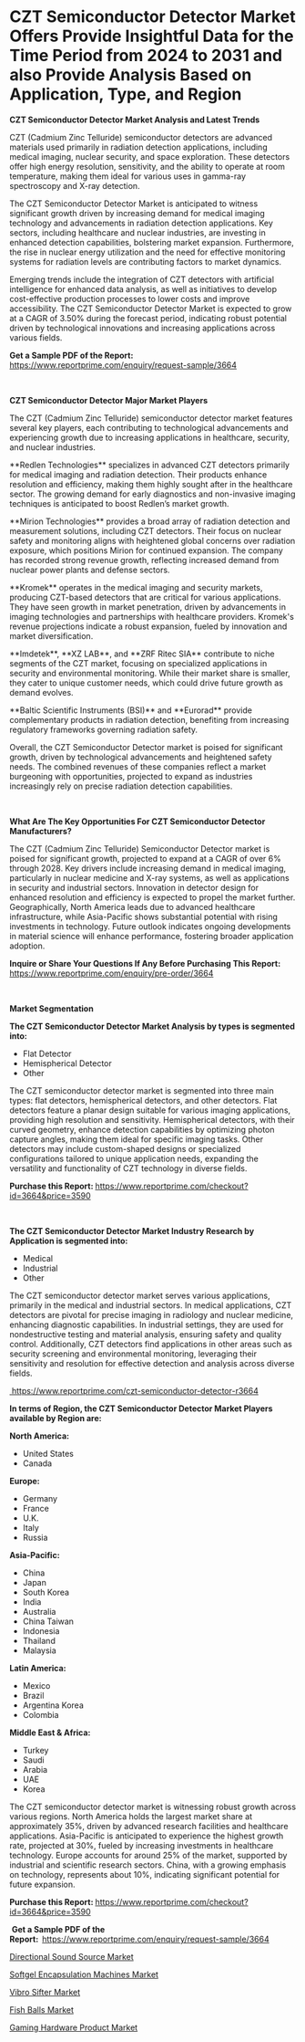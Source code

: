 <p><h1>CZT Semiconductor Detector Market Offers Provide Insightful Data for the Time Period from 2024 to 2031 and also Provide Analysis Based on Application, Type, and Region</h1></p><p><strong>CZT Semiconductor Detector Market Analysis and Latest Trends</strong></p>
<p><p>CZT (Cadmium Zinc Telluride) semiconductor detectors are advanced materials used primarily in radiation detection applications, including medical imaging, nuclear security, and space exploration. These detectors offer high energy resolution, sensitivity, and the ability to operate at room temperature, making them ideal for various uses in gamma-ray spectroscopy and X-ray detection.</p><p>The CZT Semiconductor Detector Market is anticipated to witness significant growth driven by increasing demand for medical imaging technology and advancements in radiation detection applications. Key sectors, including healthcare and nuclear industries, are investing in enhanced detection capabilities, bolstering market expansion. Furthermore, the rise in nuclear energy utilization and the need for effective monitoring systems for radiation levels are contributing factors to market dynamics.</p><p>Emerging trends include the integration of CZT detectors with artificial intelligence for enhanced data analysis, as well as initiatives to develop cost-effective production processes to lower costs and improve accessibility. The CZT Semiconductor Detector Market is expected to grow at a CAGR of 3.50% during the forecast period, indicating robust potential driven by technological innovations and increasing applications across various fields.</p></p>
<p><strong>Get a Sample PDF of the Report:&nbsp;</strong> <a href="https://www.reportprime.com/enquiry/request-sample/3664?utm_campaign=113&utm_medium=2&utm_source=Github&utm_content=ia&utm_term=24122024&utm_id=czt-semiconductor-detector">https://www.reportprime.com/enquiry/request-sample/3664</a></p>
<p>&nbsp;</p>
<p><strong>CZT Semiconductor Detector Major Market Players</strong></p>
<p><p>The CZT (Cadmium Zinc Telluride) semiconductor detector market features several key players, each contributing to technological advancements and experiencing growth due to increasing applications in healthcare, security, and nuclear industries.</p><p>**Redlen Technologies** specializes in advanced CZT detectors primarily for medical imaging and radiation detection. Their products enhance resolution and efficiency, making them highly sought after in the healthcare sector. The growing demand for early diagnostics and non-invasive imaging techniques is anticipated to boost Redlen’s market growth.</p><p>**Mirion Technologies** provides a broad array of radiation detection and measurement solutions, including CZT detectors. Their focus on nuclear safety and monitoring aligns with heightened global concerns over radiation exposure, which positions Mirion for continued expansion. The company has recorded strong revenue growth, reflecting increased demand from nuclear power plants and defense sectors.</p><p>**Kromek** operates in the medical imaging and security markets, producing CZT-based detectors that are critical for various applications. They have seen growth in market penetration, driven by advancements in imaging technologies and partnerships with healthcare providers. Kromek's revenue projections indicate a robust expansion, fueled by innovation and market diversification.</p><p>**Imdetek**, **XZ LAB**, and **ZRF Ritec SIA** contribute to niche segments of the CZT market, focusing on specialized applications in security and environmental monitoring. While their market share is smaller, they cater to unique customer needs, which could drive future growth as demand evolves.</p><p>**Baltic Scientific Instruments (BSI)** and **Eurorad** provide complementary products in radiation detection, benefiting from increasing regulatory frameworks governing radiation safety.</p><p>Overall, the CZT Semiconductor Detector market is poised for significant growth, driven by technological advancements and heightened safety needs. The combined revenues of these companies reflect a market burgeoning with opportunities, projected to expand as industries increasingly rely on precise radiation detection capabilities.</p></p>
<p>&nbsp;</p>
<p><strong>What Are The Key Opportunities For CZT Semiconductor Detector Manufacturers?</strong></p>
<p><p>The CZT (Cadmium Zinc Telluride) Semiconductor Detector market is poised for significant growth, projected to expand at a CAGR of over 6% through 2028. Key drivers include increasing demand in medical imaging, particularly in nuclear medicine and X-ray systems, as well as applications in security and industrial sectors. Innovation in detector design for enhanced resolution and efficiency is expected to propel the market further. Geographically, North America leads due to advanced healthcare infrastructure, while Asia-Pacific shows substantial potential with rising investments in technology. Future outlook indicates ongoing developments in material science will enhance performance, fostering broader application adoption.</p></p>
<p><strong>Inquire or Share Your Questions If Any Before Purchasing This Report:</strong> <a href="https://www.reportprime.com/enquiry/pre-order/3664?utm_campaign=113&utm_medium=2&utm_source=Github&utm_content=ia&utm_term=24122024&utm_id=czt-semiconductor-detector">https://www.reportprime.com/enquiry/pre-order/3664</a></p>
<p>&nbsp;</p>
<p><strong>Market Segmentation</strong></p>
<p><strong>The CZT Semiconductor Detector Market Analysis by types is segmented into:</strong></p>
<p><ul><li>Flat Detector</li><li>Hemispherical Detector</li><li>Other</li></ul></p>
<p><p>The CZT semiconductor detector market is segmented into three main types: flat detectors, hemispherical detectors, and other detectors. Flat detectors feature a planar design suitable for various imaging applications, providing high resolution and sensitivity. Hemispherical detectors, with their curved geometry, enhance detection capabilities by optimizing photon capture angles, making them ideal for specific imaging tasks. Other detectors may include custom-shaped designs or specialized configurations tailored to unique application needs, expanding the versatility and functionality of CZT technology in diverse fields.</p></p>
<p><strong>Purchase this Report:&nbsp;</strong><a href="https://www.reportprime.com/checkout?id=3664&price=3590&utm_campaign=113&utm_medium=2&utm_source=Github&utm_content=ia&utm_term=24122024&utm_id=czt-semiconductor-detector">https://www.reportprime.com/checkout?id=3664&price=3590</a></p>
<p>&nbsp;</p>
<p><strong>The CZT Semiconductor Detector Market Industry Research by Application is segmented into:</strong></p>
<p><ul><li>Medical</li><li>Industrial</li><li>Other</li></ul></p>
<p><p>The CZT semiconductor detector market serves various applications, primarily in the medical and industrial sectors. In medical applications, CZT detectors are pivotal for precise imaging in radiology and nuclear medicine, enhancing diagnostic capabilities. In industrial settings, they are used for nondestructive testing and material analysis, ensuring safety and quality control. Additionally, CZT detectors find applications in other areas such as security screening and environmental monitoring, leveraging their sensitivity and resolution for effective detection and analysis across diverse fields.</p></p>
<p><a href="https://www.reportprime.com/czt-semiconductor-detector-r3664?utm_campaign=113&utm_medium=2&utm_source=Github&utm_content=ia&utm_term=24122024&utm_id=czt-semiconductor-detector">&nbsp;https://www.reportprime.com/czt-semiconductor-detector-r3664</a></p>
<p><strong>In terms of Region, the CZT Semiconductor Detector Market Players available by Region are:</strong></p>
<p>
    <p> <strong> North America: </strong>
        <ul>
            <li>United States</li>
            <li>Canada</li>
        </ul>
        </p> 
    <p> <strong> Europe: </strong>
        <ul>
            <li>Germany</li>
            <li>France</li>
            <li>U.K.</li>
            <li>Italy</li>
            <li>Russia</li>
        </ul>
        </p> 
    <p> <strong> Asia-Pacific: </strong>
        <ul>
            <li>China</li>
            <li>Japan</li>
            <li>South Korea</li>
            <li>India</li>
            <li>Australia</li>
            <li>China Taiwan</li>
            <li>Indonesia</li>
            <li>Thailand</li>
            <li>Malaysia</li>
        </ul>
        </p> 
    <p> <strong> Latin America: </strong>
        <ul>
            <li>Mexico</li>
            <li>Brazil</li>
            <li>Argentina Korea</li>
            <li>Colombia</li>
        </ul>
        </p> 
    <p> <strong> Middle East & Africa: </strong>
        <ul>
            <li>Turkey</li>
            <li>Saudi</li>
            <li>Arabia</li>
            <li>UAE</li>
            <li>Korea</li>
        </ul>
    </p>
    </p>
<p><p>The CZT semiconductor detector market is witnessing robust growth across various regions. North America holds the largest market share at approximately 35%, driven by advanced research facilities and healthcare applications. Asia-Pacific is anticipated to experience the highest growth rate, projected at 30%, fueled by increasing investments in healthcare technology. Europe accounts for around 25% of the market, supported by industrial and scientific research sectors. China, with a growing emphasis on technology, represents about 10%, indicating significant potential for future expansion.</p></p>
<p><strong>Purchase this Report: </strong><a href="https://www.reportprime.com/checkout?id=3664&price=3590&utm_campaign=113&utm_medium=2&utm_source=Github&utm_content=ia&utm_term=24122024&utm_id=czt-semiconductor-detector">https://www.reportprime.com/checkout?id=3664&price=3590</a></p>
<p>&nbsp;<strong>Get a Sample PDF of the Report:&nbsp;&nbsp;</strong><a href="https://www.reportprime.com/enquiry/request-sample/3664?utm_campaign=113&utm_medium=2&utm_source=Github&utm_content=ia&utm_term=24122024&utm_id=czt-semiconductor-detector">https://www.reportprime.com/enquiry/request-sample/3664</a></p>
<p><strong></strong></p>
<p><p><a href="https://github.com/SamiaChowdhury801/Market-Research-Report-List-1/blob/main/directional-sound-source-market.md?utm_campaign=113&utm_medium=2&utm_source=Github&utm_content=ia&utm_term=24122024&utm_id=czt-semiconductor-detector">Directional Sound Source Market</a></p><p><a href="https://www.linkedin.com/pulse/softgel-encapsulation-machines-market-analysis-size-qidwe?utm_campaign=113&utm_medium=2&utm_source=Github&utm_content=ia&utm_term=24122024&utm_id=czt-semiconductor-detector">Softgel Encapsulation Machines Market</a></p><p><a href="https://www.linkedin.com/pulse/competitive-intelligence-vibro-sifter-market-key-players-lvrle?utm_campaign=113&utm_medium=2&utm_source=Github&utm_content=ia&utm_term=24122024&utm_id=czt-semiconductor-detector">Vibro Sifter Market</a></p><p><a href="https://www.linkedin.com/pulse/fish-balls-market-analysis-2024-2031-competitive-landscape-pfrhe?utm_campaign=113&utm_medium=2&utm_source=Github&utm_content=ia&utm_term=24122024&utm_id=czt-semiconductor-detector">Fish Balls Market</a></p><p><a href="https://github.com/LilianFaulkner65/Market-Research-Report-List-1/blob/main/gaming-hardware-product-market.md?utm_campaign=113&utm_medium=2&utm_source=Github&utm_content=ia&utm_term=24122024&utm_id=czt-semiconductor-detector">Gaming Hardware Product Market</a></p></p>